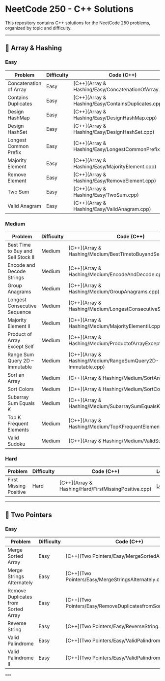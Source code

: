 # NeetCode 250 - C++ Solutions

This repository contains C++ solutions for the NeetCode 250 problems, organized by topic and difficulty.

---

## 📁 Array & Hashing

### Easy

| Problem | Difficulty | Code (C++) | LeetCode | NeetCode |
|--------|------------|------------|----------|----------|
| Concatenation of Array | Easy | [C++](Array & Hashing/Easy/ConcatenationOfArray.cpp) | [LeetCode](https://leetcode.com/problems/concatenation-of-array/) | [NeetCode](https://neetcode.io/problems/concatenation-of-array) |
| Contains Duplicates | Easy | [C++](Array & Hashing/Easy/ContainsDuplicates.cpp) | [LeetCode](https://leetcode.com/problems/contains-duplicate/) | [NeetCode](https://neetcode.io/problems/contains-duplicate) |
| Design HashMap | Easy | [C++](Array & Hashing/Easy/DesignHashMap.cpp) | [LeetCode](https://leetcode.com/problems/design-hashmap/) | [NeetCode](https://neetcode.io/problems/design-hashmap) |
| Design HashSet | Easy | [C++](Array & Hashing/Easy/DesignHashSet.cpp) | [LeetCode](https://leetcode.com/problems/design-hashset/) | [NeetCode](https://neetcode.io/problems/design-hashset) |
| Longest Common Prefix | Easy | [C++](Array & Hashing/Easy/LongestCommonPrefix.cpp) | [LeetCode](https://leetcode.com/problems/longest-common-prefix/) | [NeetCode](https://neetcode.io/problems/longest-common-prefix) |
| Majority Element | Easy | [C++](Array & Hashing/Easy/MajorityElement.cpp) | [LeetCode](https://leetcode.com/problems/majority-element/) | [NeetCode](https://neetcode.io/problems/majority-element) |
| Remove Element | Easy | [C++](Array & Hashing/Easy/RemoveElement.cpp) | [LeetCode](https://leetcode.com/problems/remove-element/) | [NeetCode](https://neetcode.io/problems/remove-element) |
| Two Sum | Easy | [C++](Array & Hashing/Easy/TwoSum.cpp) | [LeetCode](https://leetcode.com/problems/two-sum/) | [NeetCode](https://neetcode.io/problems/two-sum) |
| Valid Anagram | Easy | [C++](Array & Hashing/Easy/ValidAnagram.cpp) | [LeetCode](https://leetcode.com/problems/valid-anagram/) | [NeetCode](https://neetcode.io/problems/valid-anagram) |

### Medium

| Problem | Difficulty | Code (C++) | LeetCode | NeetCode |
|--------|------------|------------|----------|----------|
| Best Time to Buy and Sell Stock II | Medium | [C++](Array & Hashing/Medium/BestTimetoBuyandSellStockII.cpp) | [LeetCode](https://leetcode.com/problems/best-time-to-buy-and-sell-stock-ii/) | [NeetCode](https://neetcode.io/problems/best-time-to-buy-and-sell-stock-ii) |
| Encode and Decode Strings | Medium | [C++](Array & Hashing/Medium/EncodeAndDecode.cpp) | [LeetCode](https://leetcode.com/problems/encode-and-decode-strings/) | [NeetCode](https://neetcode.io/problems/encode-and-decode-strings) |
| Group Anagrams | Medium | [C++](Array & Hashing/Medium/GroupAnagrams.cpp) | [LeetCode](https://leetcode.com/problems/group-anagrams/) | [NeetCode](https://neetcode.io/problems/group-anagrams) |
| Longest Consecutive Sequence | Medium | [C++](Array & Hashing/Medium/LongestConsecutiveSequence.cpp) | [LeetCode](https://leetcode.com/problems/longest-consecutive-sequence/) | [NeetCode](https://neetcode.io/problems/longest-consecutive-sequence) |
| Majority Element II | Medium | [C++](Array & Hashing/Medium/MajorityElementII.cpp) | [LeetCode](https://leetcode.com/problems/majority-element-ii/) | [NeetCode](https://neetcode.io/problems/majority-element-ii) |
| Product of Array Except Self | Medium | [C++](Array & Hashing/Medium/ProductofArrayExceptSelf.cpp) | [LeetCode](https://leetcode.com/problems/product-of-array-except-self/) | [NeetCode](https://neetcode.io/problems/product-of-array-except-self) |
| Range Sum Query 2D – Immutable | Medium | [C++](Array & Hashing/Medium/RangeSumQuery2D-Immutable.cpp) | [LeetCode](https://leetcode.com/problems/range-sum-query-2d-immutable/) | [NeetCode](https://neetcode.io/problems/range-sum-query-2d-immutable) |
| Sort an Array | Medium | [C++](Array & Hashing/Medium/SortAnArray.cpp) | [LeetCode](https://leetcode.com/problems/sort-an-array/) | [NeetCode](https://neetcode.io/problems/sort-an-array) |
| Sort Colors | Medium | [C++](Array & Hashing/Medium/SortColors.cpp) | [LeetCode](https://leetcode.com/problems/sort-colors/) | [NeetCode](https://neetcode.io/problems/sort-colors) |
| Subarray Sum Equals K | Medium | [C++](Array & Hashing/Medium/SubarraySumEqualsK.cpp) | [LeetCode](https://leetcode.com/problems/subarray-sum-equals-k/) | [NeetCode](https://neetcode.io/problems/subarray-sum-equals-k) |
| Top K Frequent Elements | Medium | [C++](Array & Hashing/Medium/TopKFrequentElements.cpp) | [LeetCode](https://leetcode.com/problems/top-k-frequent-elements/) | [NeetCode](https://neetcode.io/problems/top-k-frequent-elements) |
| Valid Sudoku | Medium | [C++](Array & Hashing/Medium/ValidSudoku.cpp) | [LeetCode](https://leetcode.com/problems/valid-sudoku/) | [NeetCode](https://neetcode.io/problems/valid-sudoku) |

### Hard

| Problem | Difficulty | Code (C++) | LeetCode | NeetCode |
|--------|------------|------------|----------|----------|
| First Missing Positive | Hard | [C++](Array & Hashing/Hard/FirstMissingPositive.cpp) | [LeetCode](https://leetcode.com/problems/first-missing-positive/) | [NeetCode](https://neetcode.io/problems/first-missing-positive) |

---

## 📁 Two Pointers

### Easy

| Problem | Difficulty | Code (C++) | LeetCode | NeetCode |
|--------|------------|------------|----------|----------|
| Merge Sorted Array | Easy | [C++](Two Pointers/Easy/MergeSortedArray.cpp) | [LeetCode](https://leetcode.com/problems/merge-sorted-array/) | [NeetCode](https://neetcode.io/problems/merge-sorted-array) |
| Merge Strings Alternately | Easy | [C++](Two Pointers/Easy/MergeStringsAlternately.cpp) | [LeetCode](https://leetcode.com/problems/merge-strings-alternately/) | [NeetCode](https://neetcode.io/problems/merge-strings-alternately) |
| Remove Duplicates from Sorted Array | Easy | [C++](Two Pointers/Easy/RemoveDuplicatesfromSortedArray.cpp) | [LeetCode](https://leetcode.com/problems/remove-duplicates-from-sorted-array/) | [NeetCode](https://neetcode.io/problems/remove-duplicates-from-sorted-array) |
| Reverse String | Easy | [C++](Two Pointers/Easy/ReverseString.cpp) | [LeetCode](https://leetcode.com/problems/reverse-string/) | [NeetCode](https://neetcode.io/problems/reverse-string) |
| Valid Palindrome | Easy | [C++](Two Pointers/Easy/ValidPalindrome.cpp) | [LeetCode](https://leetcode.com/problems/valid-palindrome/) | [NeetCode](https://neetcode.io/problems/valid-palindrome) |
| Valid Palindrome II | Easy | [C++](Two Pointers/Easy/ValidPalindromeII.cpp) | [LeetCode](https://leetcode.com/problems/valid-palindrome-ii/) | [NeetCode](https://neetcode.io/problems/valid-palindrome-ii) |
"""